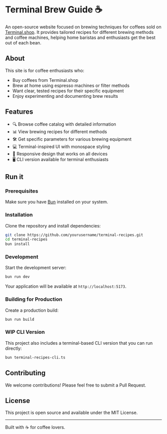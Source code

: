# Terminal Brew Guide ☕️

An open-source website focused on brewing techniques for coffees sold on [Terminal.shop](https://www.terminal.shop). It provides tailored recipes for different brewing methods and coffee machines, helping home baristas and enthusiasts get the best out of each bean.

## About

This site is for coffee enthusiasts who:

- Buy coffees from Terminal.shop
- Brew at home using espresso machines or filter methods
- Want clear, tested recipes for their specific equipment
- Enjoy experimenting and documenting brew results

## Features

- 🔍 Browse coffee catalog with detailed information
- 📊 View brewing recipes for different methods
- 🛠️ Get specific parameters for various brewing equipment
- 💻 Terminal-inspired UI with monospace styling
- 📱 Responsive design that works on all devices
- 🖥️ CLI version available for terminal enthusiasts

## Run it

### Prerequisites

Make sure you have [Bun](https://bun.sh/) installed on your system.

### Installation

Clone the repository and install dependencies:

```bash
git clone https://github.com/yourusername/terminal-recipes.git
cd terminal-recipes
bun install
```

### Development

Start the development server:

```bash
bun run dev
```

Your application will be available at `http://localhost:5173`.

### Building for Production

Create a production build:

```bash
bun run build
```

### WIP CLI Version

This project also includes a terminal-based CLI version that you can run directly:

```bash
bun terminal-recipes-cli.ts
```

## Contributing

We welcome contributions! Please feel free to submit a Pull Request.

## License

This project is open source and available under the MIT License.

---

Built with ☕️ for coffee lovers.
